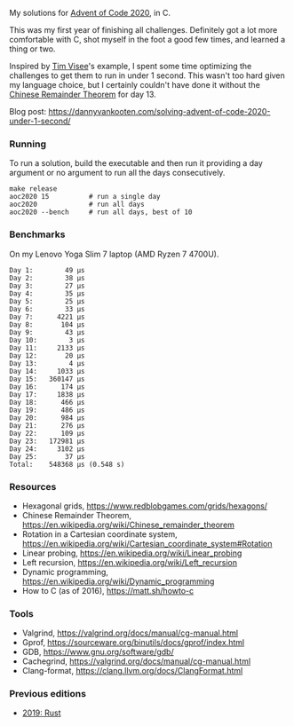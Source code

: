 My solutions for [Advent of Code 2020](https://adventofcode.com/2020), in C.

This was my first year of finishing all challenges. Definitely got a lot more comfortable with C, shot myself in the foot a good few times, and learned a thing or two.

Inspired by [Tim Visee](https://timvisee.com/blog/solving-aoc-2020-in-under-a-second/)'s example, I spent some time optimizing the challenges to get them to run in under 1 second. This wasn't too hard given my language choice, but I certainly couldn't have done it without the [Chinese Remainder Theorem](https://en.wikipedia.org/wiki/Chinese_remainder_theorem) for day 13.

Blog post: https://dannyvankooten.com/solving-advent-of-code-2020-under-1-second/

### Running

To run a solution, build the executable and then run it providing a day argument or no argument to run all the days consecutively.

```
make release        
aoc2020 15          # run a single day
aoc2020             # run all days
aoc2020 --bench     # run all days, best of 10
```

### Benchmarks

On my Lenovo Yoga Slim 7 laptop (AMD Ryzen 7 4700U). 

```
Day 1:	      49 μs
Day 2:	      38 μs
Day 3:	      27 μs
Day 4:	      35 μs
Day 5:	      25 μs
Day 6:	      33 μs
Day 7:	    4221 μs
Day 8:	     104 μs
Day 9:	      43 μs
Day 10:	       3 μs
Day 11:	    2133 μs
Day 12:	      20 μs
Day 13:	       4 μs
Day 14:	    1033 μs
Day 15:	  360147 μs
Day 16:	     174 μs
Day 17:	    1838 μs
Day 18:	     466 μs
Day 19:	     486 μs
Day 20:	     984 μs
Day 21:	     276 μs
Day 22:	     109 μs
Day 23:	  172981 μs
Day 24:	    3102 μs
Day 25:	      37 μs
Total:	  548368 μs (0.548 s)
```


### Resources

- Hexagonal grids, https://www.redblobgames.com/grids/hexagons/
- Chinese Remainder Theorem, https://en.wikipedia.org/wiki/Chinese_remainder_theorem
- Rotation in a Cartesian coordinate system, https://en.wikipedia.org/wiki/Cartesian_coordinate_system#Rotation
- Linear probing, https://en.wikipedia.org/wiki/Linear_probing
- Left recursion, https://en.wikipedia.org/wiki/Left_recursion
- Dynamic programming, https://en.wikipedia.org/wiki/Dynamic_programming
- How to C (as of 2016), https://matt.sh/howto-c

### Tools

- Valgrind, https://valgrind.org/docs/manual/cg-manual.html
- Gprof, https://sourceware.org/binutils/docs/gprof/index.html
- GDB, https://www.gnu.org/software/gdb/
- Cachegrind, https://valgrind.org/docs/manual/cg-manual.html
- Clang-format, https://clang.llvm.org/docs/ClangFormat.html

### Previous editions

- [2019: Rust](https://github.com/dannyvankooten/advent-of-code/tree/main/2019)